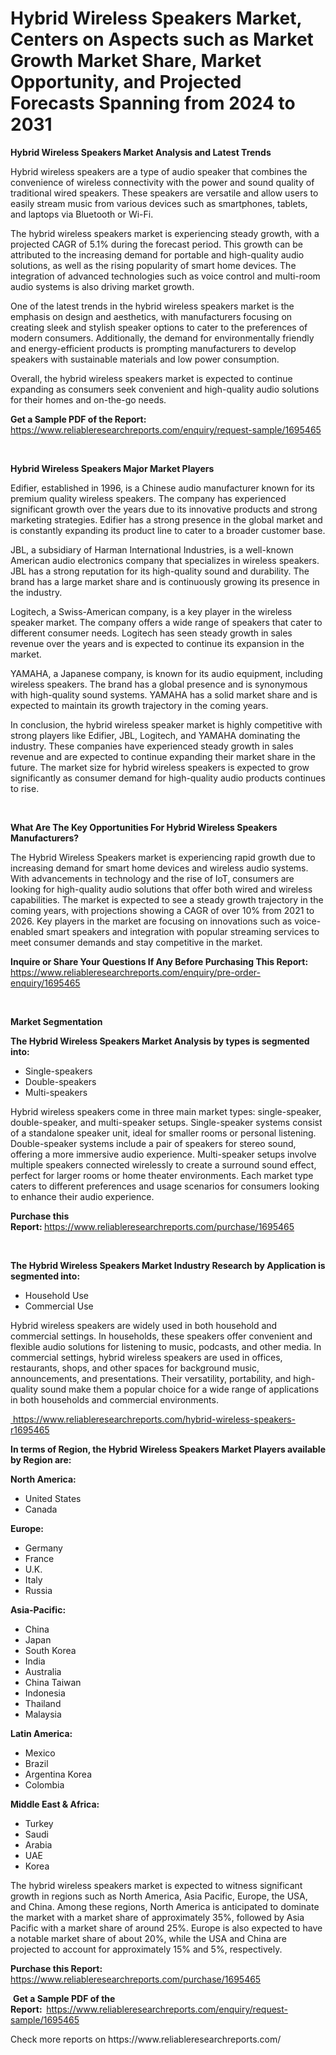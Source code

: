 <p><h1>Hybrid Wireless Speakers Market, Centers on Aspects such as Market Growth Market Share, Market Opportunity, and Projected Forecasts Spanning from 2024 to 2031</h1></p><p><strong>Hybrid Wireless Speakers Market Analysis and Latest Trends</strong></p>
<p><p>Hybrid wireless speakers are a type of audio speaker that combines the convenience of wireless connectivity with the power and sound quality of traditional wired speakers. These speakers are versatile and allow users to easily stream music from various devices such as smartphones, tablets, and laptops via Bluetooth or Wi-Fi.</p><p>The hybrid wireless speakers market is experiencing steady growth, with a projected CAGR of 5.1% during the forecast period. This growth can be attributed to the increasing demand for portable and high-quality audio solutions, as well as the rising popularity of smart home devices. The integration of advanced technologies such as voice control and multi-room audio systems is also driving market growth.</p><p>One of the latest trends in the hybrid wireless speakers market is the emphasis on design and aesthetics, with manufacturers focusing on creating sleek and stylish speaker options to cater to the preferences of modern consumers. Additionally, the demand for environmentally friendly and energy-efficient products is prompting manufacturers to develop speakers with sustainable materials and low power consumption.</p><p>Overall, the hybrid wireless speakers market is expected to continue expanding as consumers seek convenient and high-quality audio solutions for their homes and on-the-go needs.</p></p>
<p><strong>Get a Sample PDF of the Report:&nbsp;</strong> <a href="https://www.reliableresearchreports.com/enquiry/request-sample/1695465">https://www.reliableresearchreports.com/enquiry/request-sample/1695465</a></p>
<p>&nbsp;</p>
<p><strong>Hybrid Wireless Speakers Major Market Players</strong></p>
<p><p>Edifier, established in 1996, is a Chinese audio manufacturer known for its premium quality wireless speakers. The company has experienced significant growth over the years due to its innovative products and strong marketing strategies. Edifier has a strong presence in the global market and is constantly expanding its product line to cater to a broader customer base.</p><p>JBL, a subsidiary of Harman International Industries, is a well-known American audio electronics company that specializes in wireless speakers. JBL has a strong reputation for its high-quality sound and durability. The brand has a large market share and is continuously growing its presence in the industry.</p><p>Logitech, a Swiss-American company, is a key player in the wireless speaker market. The company offers a wide range of speakers that cater to different consumer needs. Logitech has seen steady growth in sales revenue over the years and is expected to continue its expansion in the market.</p><p>YAMAHA, a Japanese company, is known for its audio equipment, including wireless speakers. The brand has a global presence and is synonymous with high-quality sound systems. YAMAHA has a solid market share and is expected to maintain its growth trajectory in the coming years.</p><p>In conclusion, the hybrid wireless speaker market is highly competitive with strong players like Edifier, JBL, Logitech, and YAMAHA dominating the industry. These companies have experienced steady growth in sales revenue and are expected to continue expanding their market share in the future. The market size for hybrid wireless speakers is expected to grow significantly as consumer demand for high-quality audio products continues to rise.</p></p>
<p>&nbsp;</p>
<p><strong>What Are The Key Opportunities For Hybrid Wireless Speakers Manufacturers?</strong></p>
<p><p>The Hybrid Wireless Speakers market is experiencing rapid growth due to increasing demand for smart home devices and wireless audio systems. With advancements in technology and the rise of IoT, consumers are looking for high-quality audio solutions that offer both wired and wireless capabilities. The market is expected to see a steady growth trajectory in the coming years, with projections showing a CAGR of over 10% from 2021 to 2026. Key players in the market are focusing on innovations such as voice-enabled smart speakers and integration with popular streaming services to meet consumer demands and stay competitive in the market.</p></p>
<p><strong>Inquire or Share Your Questions If Any Before Purchasing This Report:</strong> <a href="https://www.reliableresearchreports.com/enquiry/pre-order-enquiry/1695465">https://www.reliableresearchreports.com/enquiry/pre-order-enquiry/1695465</a></p>
<p>&nbsp;</p>
<p><strong>Market Segmentation</strong></p>
<p><strong>The Hybrid Wireless Speakers Market Analysis by types is segmented into:</strong></p>
<p><ul><li>Single-speakers</li><li>Double-speakers</li><li>Multi-speakers</li></ul></p>
<p><p>Hybrid wireless speakers come in three main market types: single-speaker, double-speaker, and multi-speaker setups. Single-speaker systems consist of a standalone speaker unit, ideal for smaller rooms or personal listening. Double-speaker systems include a pair of speakers for stereo sound, offering a more immersive audio experience. Multi-speaker setups involve multiple speakers connected wirelessly to create a surround sound effect, perfect for larger rooms or home theater environments. Each market type caters to different preferences and usage scenarios for consumers looking to enhance their audio experience.</p></p>
<p><strong>Purchase this Report:&nbsp;</strong><a href="https://www.reliableresearchreports.com/purchase/1695465">https://www.reliableresearchreports.com/purchase/1695465</a></p>
<p>&nbsp;</p>
<p><strong>The Hybrid Wireless Speakers Market Industry Research by Application is segmented into:</strong></p>
<p><ul><li>Household Use</li><li>Commercial Use</li></ul></p>
<p><p>Hybrid wireless speakers are widely used in both household and commercial settings. In households, these speakers offer convenient and flexible audio solutions for listening to music, podcasts, and other media. In commercial settings, hybrid wireless speakers are used in offices, restaurants, shops, and other spaces for background music, announcements, and presentations. Their versatility, portability, and high-quality sound make them a popular choice for a wide range of applications in both households and commercial environments.</p></p>
<p><a href="https://www.reliableresearchreports.com/hybrid-wireless-speakers-r1695465">&nbsp;https://www.reliableresearchreports.com/hybrid-wireless-speakers-r1695465</a></p>
<p><strong>In terms of Region, the Hybrid Wireless Speakers Market Players available by Region are:</strong></p>
<p>
    <p> <strong> North America: </strong>
        <ul>
            <li>United States</li>
            <li>Canada</li>
        </ul>
        </p> 
    <p> <strong> Europe: </strong>
        <ul>
            <li>Germany</li>
            <li>France</li>
            <li>U.K.</li>
            <li>Italy</li>
            <li>Russia</li>
        </ul>
        </p> 
    <p> <strong> Asia-Pacific: </strong>
        <ul>
            <li>China</li>
            <li>Japan</li>
            <li>South Korea</li>
            <li>India</li>
            <li>Australia</li>
            <li>China Taiwan</li>
            <li>Indonesia</li>
            <li>Thailand</li>
            <li>Malaysia</li>
        </ul>
        </p> 
    <p> <strong> Latin America: </strong>
        <ul>
            <li>Mexico</li>
            <li>Brazil</li>
            <li>Argentina Korea</li>
            <li>Colombia</li>
        </ul>
        </p> 
    <p> <strong> Middle East & Africa: </strong>
        <ul>
            <li>Turkey</li>
            <li>Saudi</li>
            <li>Arabia</li>
            <li>UAE</li>
            <li>Korea</li>
        </ul>
    </p>
    </p>
<p><p>The hybrid wireless speakers market is expected to witness significant growth in regions such as North America, Asia Pacific, Europe, the USA, and China. Among these regions, North America is anticipated to dominate the market with a market share of approximately 35%, followed by Asia Pacific with a market share of around 25%. Europe is also expected to have a notable market share of about 20%, while the USA and China are projected to account for approximately 15% and 5%, respectively.</p></p>
<p><strong>Purchase this Report: </strong><a href="https://www.reliableresearchreports.com/purchase/1695465">https://www.reliableresearchreports.com/purchase/1695465</a></p>
<p>&nbsp;<strong>Get a Sample PDF of the Report:&nbsp;&nbsp;</strong><a href="https://www.reliableresearchreports.com/enquiry/request-sample/1695465">https://www.reliableresearchreports.com/enquiry/request-sample/1695465</a></p>
<p><strong></strong></p>
<p>Check more reports on https://www.reliableresearchreports.com/</p>
